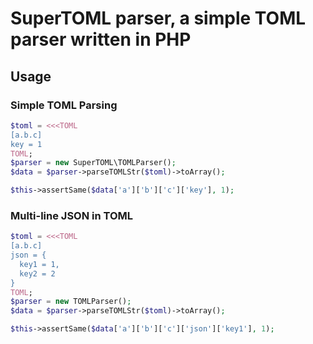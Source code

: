 # SuperTOML parser, a simple TOML parser written in PHP

## Usage

### Simple TOML Parsing
```php
$toml = <<<TOML
[a.b.c]
key = 1
TOML;
$parser = new SuperTOML\TOMLParser();
$data = $parser->parseTOMLStr($toml)->toArray();

$this->assertSame($data['a']['b']['c']['key'], 1);
```

### Multi-line JSON in TOML
```php
$toml = <<<TOML
[a.b.c]
json = {
  key1 = 1,
  key2 = 2
}
TOML;
$parser = new TOMLParser();
$data = $parser->parseTOMLStr($toml)->toArray();

$this->assertSame($data['a']['b']['c']['json']['key1'], 1);
```
